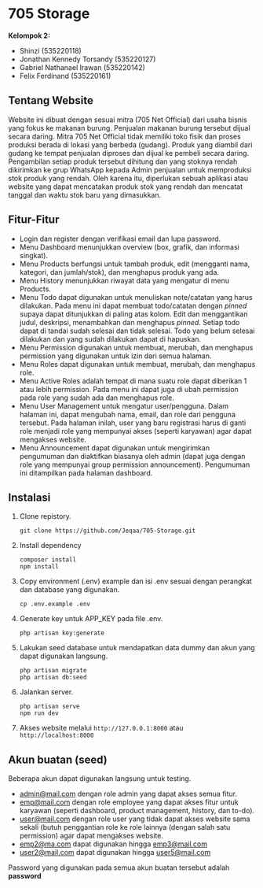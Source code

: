 # 705 Storage
**Kelompok 2:**
 - Shinzi (535220118)
 - Jonathan Kennedy Torsandy (535220127)
 - Gabriel Nathanael Irawan (535220142)
 - Felix Ferdinand (535220161)

## Tentang Website
Website ini dibuat dengan sesuai mitra (705 Net Official) dari usaha bisnis yang fokus ke makanan burung. Penjualan makanan burung tersebut dijual secara daring. Mitra 705 Net Official tidak memiliki toko fisik dan proses produksi berada di lokasi yang berbeda (gudang). Produk yang diambil dari gudang ke tempat penjualan  diproses dan dijual ke pembeli secara daring.  Pengambilan setiap produk tersebut dihitung dan yang stoknya rendah dikirimkan ke grup WhatsApp kepada Admin penjualan untuk memproduksi stok produk yang rendah. Oleh karena itu, diperlukan sebuah aplikasi atau website yang dapat mencatakan produk stok yang rendah dan mencatat tanggal dan waktu stok baru yang dimasukkan.

## Fitur-Fitur
 - Login dan register dengan verifikasi email dan lupa password.
 - Menu Dashboard menunjukkan overview (box, grafik, dan informasi singkat).
 - Menu Products berfungsi untuk tambah produk, edit (mengganti nama, kategori, dan jumlah/stok), dan menghapus produk yang ada.
 - Menu History menunjukkan riwayat data yang mengatur di menu Products.
 - Menu Todo dapat digunakan untuk menuliskan note/catatan yang harus dilakukan. Pada menu ini dapat membuat todo/catatan dengan *pinned* supaya dapat ditunjukkan di paling atas kolom. Edit dan menggantikan judul, deskripsi, menambahkan dan menghapus *pinned*. Setiap todo dapat di tandai sudah selesai dan tidak selesai. Todo yang belum selesai dilakukan dan yang sudah dilakukan dapat di hapuskan.
 - Menu Permission digunakan untuk membuat, merubah, dan menghapus permission yang digunakan untuk izin dari semua halaman.
 - Menu Roles dapat digunakan untuk membuat, merubah, dan menghapus role.
 - Menu Active Roles adalah tempat di mana suatu role dapat diberikan 1 atau lebih permission. Pada menu ini dapat juga di ubah permission pada role yang sudah ada dan menghapus role.
 - Menu User Management untuk mengatur user/pengguna. Dalam halaman ini, dapat mengubah nama, email, dan role dari pengguna tersebut. Pada halaman inilah, user yang baru registrasi harus di ganti role menjadi role yang mempunyai akses (seperti karyawan) agar dapat mengakses website.
 - Menu Announcement dapat digunakan untuk mengirimkan pengumuman dan diaktifkan biasanya oleh admin (dapat juga dengan role yang mempunyai group permission announcement). Pengumuman ini ditampilkan pada halaman dashboard.

## Instalasi

 1. Clone repistory.
    ```
    git clone https://github.com/Jeqaa/705-Storage.git
    ```

 2. Install dependency 
    ```
    composer install
    npm install
    ```

3. Copy environment (.env) example dan isi .env sesuai dengan perangkat dan database yang digunakan.
    ```
    cp .env.example .env
    ```

4. Generate key untuk APP_KEY pada file .env.
    ```
    php artisan key:generate
    ```

5. Lakukan seed database untuk mendapatkan data dummy dan akun yang dapat digunakan langsung.
    ```    
    php artisan migrate
    php artisan db:seed
    ```

6. Jalankan server.
    ```    
    php artisan serve
    npm run dev
    ```

7. Akses website melalui `http://127.0.0.1:8000` atau `http://localhost:8000`

## Akun buatan (seed)
Beberapa akun dapat digunakan langsung untuk testing.
 - admin@mail.com dengan role admin yang dapat akses semua fitur.
 - emp@mail.com dengan role employee yang dapat akses fitur untuk karyawan (seperti dashboard, product management, history, dan to-do).
 - user@mail.com dengan role user yang tidak dapat akses website sama sekali (butuh penggantian role ke role lainnya (dengan salah satu permission) agar dapat mengakses website.
 - emp2@ma.com dapat digunakan hingga emp3@mail.com
 - user2@mail.com dapat digunakan hingga user5@mail.com
 
Password yang digunakan pada semua akun buatan tersebut adalah **password**

